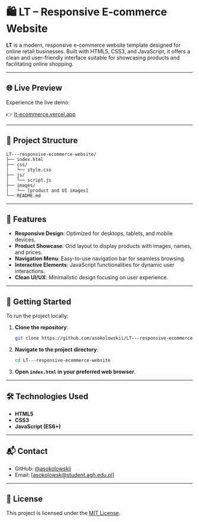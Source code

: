 # 🛍️ LT – Responsive E-commerce Website

**LT** is a modern, responsive e-commerce website template designed for online retail businesses. Built with HTML5, CSS3, and JavaScript, it offers a clean and user-friendly interface suitable for showcasing products and facilitating online shopping.

---

## 🌐 Live Preview

Experience the live demo:

👉 [lt-ecommerce.vercel.app](https://lt-ecommerce.vercel.app)

---

## 📁 Project Structure

```
LT---responsive-ecommerce-website/
├── index.html
├── css/
│   └── style.css
├── js/
│   └── script.js
├── images/
│   └── [product and UI images]
└── README.md
```

---

## 🎯 Features

- **Responsive Design**: Optimized for desktops, tablets, and mobile devices.
- **Product Showcase**: Grid layout to display products with images, names, and prices.
- **Navigation Menu**: Easy-to-use navigation bar for seamless browsing.
- **Interactive Elements**: JavaScript functionalities for dynamic user interactions.
- **Clean UI/UX**: Minimalistic design focusing on user experience.

---

## 🚀 Getting Started

To run the project locally:

1. **Clone the repository**:
   ```bash
   git clone https://github.com/asokolowskii/LT---responsive-ecommerce-website.git
   ```

2. **Navigate to the project directory**:
   ```bash
   cd LT---responsive-ecommerce-website
   ```

3. **Open `index.html` in your preferred web browser**.

---

## 🛠 Technologies Used

- **HTML5**
- **CSS3**
- **JavaScript (ES6+)**

---

## 📬 Contact

- GitHub: [@asokolowskii](https://github.com/asokolowskii)
- Email: [asokolowsk@student.agh.edu.pl]

---

## 📜 License

This project is licensed under the [MIT License](LICENSE).
